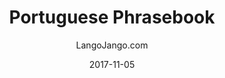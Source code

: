 ---
setID: 19
path: /product/portuguese-phrasebook-and-dictionary
date: 2017-11-05
language: Portuguese
title: Portuguese Phrasebook
productImage: 'langojango-portuguese-language-phrasebook.png'
bookCoverImage: 'illustration2.png'
altText: 'portuguese-language-phrasebook'
description: [
  {
    text: "The Portuguese phrasebook and dictionary by Langojango provides 3,000 Portuguese words and phrases at your fingertips. Learn (or look up) all of the essential Portuguese words and phrases you need as a tourist, business traveler, or student. Quickly find the words you need to get around, express your opinions, and communicate efffectively in Portuguese."
  },
  {
    text: "Listen to audio recordings of every single word and phrase everwhere you have internet access. No need to download a special application. Simply connect with JangoBot, the Langojango chatbot, over the messaging app you already use (like Facebook Messenger, WhatsApp, Telegram, and more)"
  },
  {
    text: "Simply ask JangoBot, by text or voice, to pull up the phrase you want to hear. Within a few seconds, you'll be messaged back with a recording of a native Portuguese speaker repeating the word or phrase 3 times. You can replay the recording as many times as you need. By reading and listening and speaking, you'll retain more of what you learn and become a more confident Portuguese speaker quickly. "
  },
  {
    text: "JangoBot's 3,000 word two-way dictionary skill is free to use with your purchase of a book or ebook and doesn't require an ongoing subscription."
  }
]  

# SEO
seoTitle: 'Portuguese Phrasebook and Dictionary - Langojango'
seoDescription: 'The Portuguese phrasebook and dictionary by Langojango provides 3,000 Portuguese words and phrases at your fingertips. Learn all of the essential Portuguese vocabulary you need as a tourist, business traveler, or student - and hear every word pronounced online by native Portuguese speakers.'
canonical: 'https://www.langojango.com/product/portuguese-phrasebook-and-dictionary'
ogUrl: 'https://www.langojango.com/product/portuguese-phrasebook-and-dictionary'
ogTitle: 'Portuguese Phrasebook and Dictionary - Langojango'
ogDescription: 'The Portuguese phrasebook and dictionary by Langojango provides 3,000 Portuguese words and phrases at your fingertips. Learn all of the essential Portuguese vocabulary you need as a tourist, business traveler, or student - and hear every word pronounced online by native Portuguese speakers.'
ogImageUrl: 'langojango-portuguese-language-phrasebook.png'
ogImageWidth: '1205'
ogImageHeight: '1797'
ogImageAlt: 'Portuguese Phrasebook and Dictionary'
siteName: 'LangoJango.com'
twitterHandle: '@langojango'
twitterSite: '@langojango'
twitterCardType: 'summary_large_image'

availability: Coming Soon
ISBN13: 0000000000000
ISBN10: 0000000000
author: LangoJango.com
pageCount: 500
dimensions: 4 x 6 (152mm x 102mm)
---